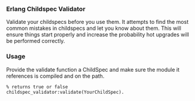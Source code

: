 ### Erlang Childspec Validator

Validate your childspecs before you use them. It attempts to find the most common mistakes in childspecs and let you know about them. This will ensure things start properly and increase the probability hot upgrades will be performed correctly.

### Usage

Provide the validate function a ChildSpec and make sure the module it references is compiled and on the path.

    % returns true or false
    childspec_validator:validate(YourChildSpec).
